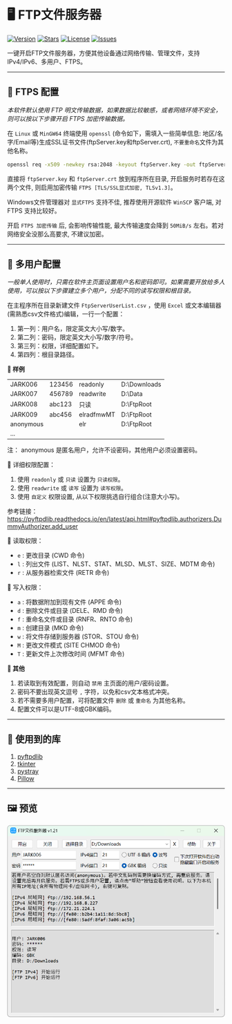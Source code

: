 # 🖥️ FTP文件服务器

[![Version](https://img.shields.io/github/v/release/jark006/ftpServer)](https://github.com/jark006/FtpServer/releases/latest) [![Stars](https://img.shields.io/github/stars/jark006/ftpServer)](https://github.com/jark006/FtpServer/stargazers) [![License](https://img.shields.io/github/license/jark006/ftpServer)](https://github.com/jark006/FtpServer/blob/main/LICENSE) [![Issues](https://img.shields.io/github/issues/jark006/ftpServer)](https://github.com/jark006/FtpServer/issues)

一键开启FTP文件服务器，方便其他设备通过网络传输、管理文件，支持IPv4/IPv6、多用户、FTPS。

---

## 🔐 FTPS 配置

*本软件默认使用 FTP 明文传输数据，如果数据比较敏感，或者网络环境不安全，则可以按以下步骤开启 FTPS 加密传输数据。*

在 `Linux` 或 `MinGW64` 终端使用 `openssl` (命令如下，需填入一些简单信息: 地区/名字/Email等)生成SSL证书文件(ftpServer.key和ftpServer.crt), `不要重命名`文件为其他名称。

```sh
openssl req -x509 -newkey rsa:2048 -keyout ftpServer.key -out ftpServer.crt -nodes -days 36500
```

直接将 `ftpServer.key` 和 `ftpServer.crt` 放到程序所在目录, 开启服务时若存在这两个文件, 则启用加密传输 `FTPS [TLS/SSL显式加密, TLSv1.3]`。

Windows文件管理器对 `显式FTPS` 支持不佳, 推荐使用开源软件 `WinSCP` 客户端, 对 FTPS 支持比较好。

开启 `FTPS 加密传输` 后, 会影响传输性能, 最大传输速度会降到 `50MiB/s` 左右。若对网络安全没那么高要求, 不建议加密。

---

## 👥 多用户配置

*一般单人使用时，只需在软件主页面设置用户名和密码即可。如果需要开放给多人使用，可以按以下步骤建立多个用户，分配不同的读写权限和根目录。*

在主程序所在目录新建文件 `FtpServerUserList.csv` ，使用 `Excel` 或文本编辑器(需熟悉csv文件格式)编辑，一行一个配置：

1. 第一列：用户名，限定英文大小写/数字。
2. 第二列：密码，限定英文大小写/数字/符号。
3. 第三列：权限，详细配置如下。
4. 第四列：根目录路径。

**📇 样例**

|           |        |            |              |
| --------- | ------ | ---------- | ------------ |
| JARK006   | 123456 | readonly   | D:\Downloads |
| JARK007   | 456789 | readwrite  | D:\Data      |
| JARK008   | abc123 | 只读       | D:\FtpRoot   |
| JARK009   | abc456 | elradfmwMT | D:\FtpRoot   |
| anonymous |        | elr        | D:\FtpRoot   |
| ...       |        |            |              |

注： anonymous 是匿名用户，允许不设密码，其他用户必须设置密码。

📜 详细权限配置：

1. 使用 `readonly` 或 `只读` 设置为 `只读权限`。
1. 使用 `readwrite` 或 `读写` 设置为 `读写权限`。
1. 使用 `自定义` 权限设置, 从以下权限挑选自行组合(注意大小写)。

参考链接：https://pyftpdlib.readthedocs.io/en/latest/api.html#pyftpdlib.authorizers.DummyAuthorizer.add_user

📄 读取权限：

- `e` : 更改目录 (CWD 命令)
- `l` : 列出文件 (LIST、NLST、STAT、MLSD、MLST、SIZE、MDTM 命令)
- `r` : 从服务器检索文件 (RETR 命令)

📝 写入权限：

- `a` : 将数据附加到现有文件 (APPE 命令)
- `d` : 删除文件或目录 (DELE、RMD 命令)
- `f` : 重命名文件或目录 (RNFR、RNTO 命令)
- `m` : 创建目录 (MKD 命令)
- `w` : 将文件存储到服务器 (STOR、STOU 命令)
- `M` : 更改文件模式 (SITE CHMOD 命令)
- `T` : 更新文件上次修改时间 (MFMT 命令)

**📌 其他**

1. 若读取到有效配置，则自动 `禁用` 主页面的用户/密码设置。
2. 密码不要出现英文逗号 `,` 字符，以免和csv文本格式冲突。
3. 若不需要多用户配置，可将配置文件 `删除` 或 `重命名` 为其他名称。
4. 配置文件可以是UTF-8或GBK编码。

---

## 🧩 使用到的库

1. [pyftpdlib](https://github.com/giampaolo/pyftpdlib)
2. [tkinter](https://docs.python.org/3/library/tkinter.html)
3. [pystray](https://github.com/moses-palmer/pystray)
4. [Pillow](https://github.com/python-pillow/Pillow)

---

## 🖼️ 预览

![](preview.png)